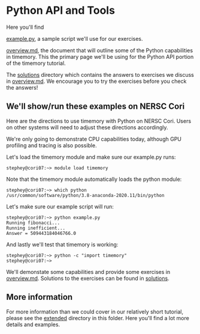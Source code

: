 # Python API and Tools

Here you'll find

[example.py](example.py), a sample script we'll use for our exercises.

[overview.md](overview.md), the document that will outline some of the Python capabilities in timemory. This the primary page we'll be using for the Python API portion of the timemory tutorial.

The [solutions](solutions) directory which contains the answers to exercises we discuss in
[overview.md](overview.md). We encourage you to try the exercises before you check the answers!


## We'll show/run these examples on NERSC Cori

Here are the directions to use timemory with Python on NERSC Cori. Users on
other systems will need to adjust these directions accordingly. 

We're only going to demonstrate CPU capabilities today, although GPU profiling
and tracing is also possible.

Let's load the timemory module and make sure our example.py runs:

```
stephey@cori07:~> module load timemory
```

Note that the timemory module automatically loads the python module:

```
stephey@cori07:~> which python
/usr/common/software/python/3.8-anaconda-2020.11/bin/python
```

Let's make sure our example script will run:

```
stephey@cori07:~> python example.py 
Running fibonacci...
Running inefficient...
Answer = 509443184046766.0
```

And lastly we'll test that timemory is working:

```
stephey@cori07:~> python -c "import timemory"
stephey@cori07:~> 
```

We'll demonstate some capabilities and provide some exercises in [overview.md](overview.md).
Solutions to the exercises can be found in [solutions](solutions).

## More information

For more information than we could cover in our relatively short tutorial,
please see the [extended](extended) directory in this folder. Here you'll find a lot more
details and examples.

